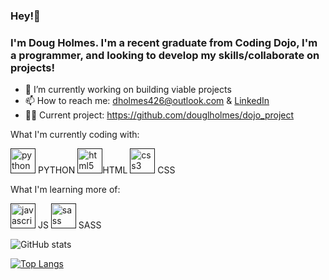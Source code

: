 ### Hey!👋

### I'm Doug Holmes. I'm a recent graduate from Coding Dojo, I'm a programmer, and looking to develop my skills/collaborate on projects!

- 🔭 I’m currently working on building viable projects 
- 📫 How to reach me: dholmes426@outlook.com & [LinkedIn](https://www.linkedin.com/in/douglholmes/) 
- 👨‍💻 Current project: https://github.com/douglholmes/dojo_project

What I'm currently coding with:

[<img src='https://cdn3.iconfinder.com/data/icons/logos-and-brands-adobe/512/267_Python-512.png' alt='python' height='40'>](  ) PYTHON 
 [<img src='https://cdn-icons-png.flaticon.com/512/1216/1216733.png' alt='html5' height='40'>]( )HTML  [<img src='https://cdn4.iconfinder.com/data/icons/social-media-logos-6/512/121-css3-512.png' alt='css3' height='40'>]( ) CSS


What I'm learning more of:

 [<img src='https://d2gdtie5ivbdow.cloudfront.net/media/images/javascript.png' alt='javascript' height='40'>]( ) JS   [<img src='https://sass-lang.com/assets/img/styleguide/seal-color-aef0354c.png' alt='sass' height='40'>]( ) SASS


![GitHub stats](https://github-readme-stats.vercel.app/api?username=douglholmes&show_icons=true)  

[![Top Langs](https://github-readme-stats.vercel.app/api/top-langs/?username=douglholmes)](https://github.com/anuraghazra/github-readme-stats)
 
<!-- ![banner](https://user-images.githubusercontent.com/78378906/146417281-d5138a4e-9830-4711-95cc-c1b4cbdd8ba8.png) -->





<!-- add gifs of projects -->
<!-- project1 -->
<!-- project2 -->

